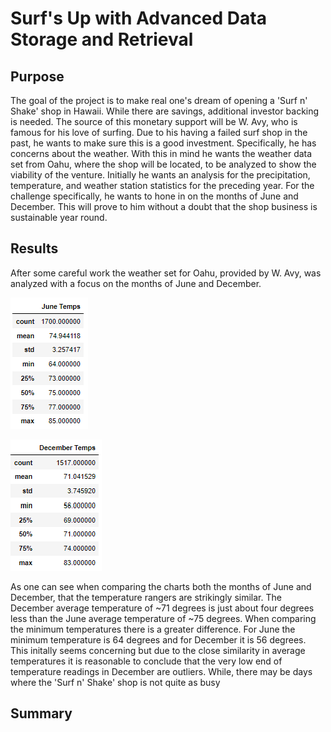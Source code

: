 # Surf's Up with Advanced Data Storage and Retrieval


## Purpose

The goal of the project is to make real one's dream of opening a 'Surf n' Shake' shop in Hawaii. While there are savings, additional investor backing is needed. The source of this monetary support will be W. Avy, who is famous for his love of surfing. Due to his having a failed surf shop in the past, he wants to make sure this is a good investment. Specifically, he has concerns about the weather. With this in mind he wants the weather data set from Oahu, where the shop will be located, to be analyzed to show the viability of the venture. Initially he wants an analysis for the precipitation, temperature, and weather station statistics for the preceding year. For the challenge specifically, he wants to hone in on the months of June and December. This will prove to him without a doubt that the shop business is sustainable year round.


## Results

After some careful work the weather set for Oahu, provided by W. Avy, was analyzed with a focus on the months of June and December.

  ![This is and image](https://github.com/johnjphenom/week9_hw_sqllite/blob/main/june_temp_stats.png)
  
  ![This is and image](https://github.com/johnjphenom/week9_hw_sqllite/blob/main/december_temp_stats.png)

As one can see when comparing the charts both the months of June and December, that the temperature rangers are strikingly similar. The December average temperature of ~71 degrees is just about four degrees less than the June average temperature of ~75 degrees. When comparing the minimum temperatures there is a greater difference. For June the minimum temperature is 64 degrees and for December it is 56 degrees. This initally seems concerning but due to the close similarity in average temperatures it is reasonable to conclude that the very low end of temperature readings in December are outliers. While, there may be days where the 'Surf n' Shake' shop is not quite as busy

## Summary

